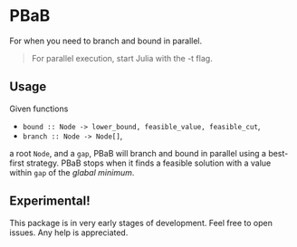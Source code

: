 # PBaB

For when you need to branch and bound in parallel.

> For parallel execution, start Julia with the -t flag.

## Usage

Given functions

 - `bound :: Node -> lower_bound, feasible_value, feasible_cut`,
 - `branch :: Node -> Node[]`,

a root `Node`, and a `gap`, PBaB will branch and bound in parallel using a best-first strategy. PBaB stops when it finds a feasible solution with a value within `gap` of the *glabal minimum*.

## Experimental!

This package is in very early stages of development. Feel free to open issues. Any help is appreciated.